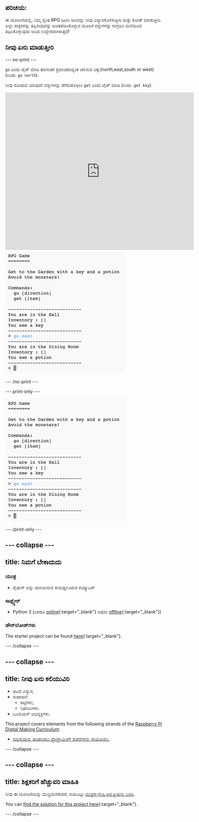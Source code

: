 ## ಪರಿಚಯ:

ಈ ಯೋಜನೆಯಲ್ಲಿ, ನಿಮ್ಮ ಸ್ವಂತ RPG ಜಟಿಲ ಆಟವನ್ನು ನೀವು ವಿನ್ಯಾಸಗೊಳಿಸುತ್ತೀರಿ ಮತ್ತು ಕೋಡ್ ಮಾಡುತ್ತೀರಿ. ಎಲ್ಲಾ ರಾಕ್ಷಸರನ್ನು ತಪ್ಪಿಸುವುದನ್ನು ಖಚಿತಪಡಿಸಿಕೊಳ್ಳುವ ಮೂಲಕ ವಸ್ತುಗಳನ್ನು ಸಂಗ್ರಹಿಸಿ ಮನೆಯಿಂದ ತಪ್ಪಿಸಿಕೊಳ್ಳುವುದು ಆಟದ ಉದ್ದೇಶವಾಗಿರುತ್ತದೆ!

## ನೀವು ಏನು ಮಾಡುತ್ತೀರಿ

\--- no-print \---

`go` ಎಂದು ಟೈಪ್ ಮಾಡಿ ತದನಂತರ ಪ್ರಪಂಚದಾದ್ಯಂತ ಚಲಿಸುವ ದಿಕ್ಕು(north,east,south or west) (ಉದಾ. `go north`).

ನೀವು ನೋಡುವ ಯಾವುದೇ ವಸ್ತುಗಳನ್ನು ತೆಗೆದುಕೊಳ್ಳಲು `get` ಎಂದು ಟೈಪ್ ಮಾಡಿ (ಉದಾ. `get key`).

<div class="trinket">
  <iframe src="https://trinket.io/embed/python/d06adeb527?outputOnly=true&start=result" width="600" height="500" frameborder="0" marginwidth="0" marginheight="0" allowfullscreen>
  </iframe>
  <img src="images/rpg-finished.png">
</div>

\--- /no-print \---

\--- print-only \---

![ಸಂಪೂರ್ಣ ಯೋಜನೆ](images/rpg-finished.png)

\--- /print-only \---

## \--- collapse \---

## title: ನಿಮಗೆ ಬೇಕಾದುದು

### ಯಂತ್ರ

+ ಪೈಥಾನ್ ಅನ್ನು ಚಲಾಯಿಸುವ ಸಾಮರ್ಥ್ಯವಿರುವ ಕಂಪ್ಯೂಟರ್

### ಸಾಫ್ಟ್ವೇರ್

+ Python 3 (ಎರಡೂ [online](https://trinket.io/){:target="_blank"} ಅಥವಾ [offline](https://www.python.org/downloads/){:target="_blank"})

### ಡೌನ್‌ಲೋಡ್‌ಗಳು

The starter project can be found [here](https://rpf.io/p/en/rpg-go){:target="_blank"}.

\--- /collapse \---

## \--- collapse \---

## title: ನೀವು ಏನು ಕಲಿಯುವಿರಿ

+ ಆಟದ ವಿನ್ಯಾಸ;
+ ಸಂಪಾದನೆ: 
    + ಪಟ್ಟಿಗಳು;
    + ನಿಘಂಟುಗಳು.
+ ಬೂಲಿಯನ್ ಅಭಿವ್ಯಕ್ತಿಗಳು.

This project covers elements from the following strands of the [Raspberry Pi Digital Making Curriculum](https://rpf.io/curriculum):

+ [ಸಮಸ್ಯೆಯನ್ನು ಪರಿಹರಿಸಲು ಪ್ರೋಗ್ರಾಮಿಂಗ್ ರಚನೆಗಳನ್ನು ಸಂಯೋಜಿಸಿ.](https://www.raspberrypi.org/curriculum/programming/builder)

\--- /collapse \---

## \--- collapse \---

## title: ಶಿಕ್ಷಕರಿಗೆ ಹೆಚ್ಚುವರಿ ಮಾಹಿತಿ

ನೀವು ಈ ಯೋಜನೆಯನ್ನು ಮುದ್ರಿಸಬೇಕಾದರೆ, ದಯವಿಟ್ಟು [ಮುದ್ರಕ-ಸ್ನೇಹಿ ಆವೃತ್ತಿಯನ್ನು ಬಳಸಿ](https://projects.raspberrypi.org/en/projects/rpg/print).

You can [find the solution for this project here](https://rpf.io/p/en/rpg-get){:target="_blank"}.

\--- /collapse \---